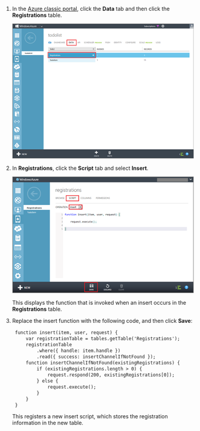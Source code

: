 

1. In the [Azure classic portal](https://manage.windowsazure.cn/), click the **Data** tab and then click the **Registrations** table. 

	![](./media/mobile-services-update-registrations-script/mobile-portal-data-tables-registrations.png)

2. In **Registrations**, click the **Script** tab and select **Insert**.
   
	![](./media/mobile-services-update-registrations-script/mobile-insert-script-registrations.png)

	This displays the function that is invoked when an insert occurs in the **Registrations** table.

3. Replace the insert function with the following code, and then click **Save**:

		function insert(item, user, request) {
			var registrationTable = tables.getTable('Registrations');
			registrationTable
				.where({ handle: item.handle })
				.read({ success: insertChannelIfNotFound });
	        function insertChannelIfNotFound(existingRegistrations) {
        	    if (existingRegistrations.length > 0) {
            	    request.respond(200, existingRegistrations[0]);
        	    } else {
            	    request.execute();
        	    }
    	    }
	    }

   This registers a new insert script, which stores the registration information in the new table.

